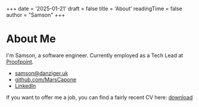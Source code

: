 +++
date = '2025-01-21'
draft = false
title = 'About'
readingTime = false
author = "Samson"
+++

# About Me

I'm Samson, a software engineer. Currently employed as a Tech Lead at [Proofpoint](https://proofpoint.com).

* [samson@danziger.uk](mailto:samson@danziger.uk)
* [github.com/MarsCapone](https://github.com/marscapone)
* [LinkedIn](https://linkedin.com/in/samson-danziger)

If you want to offer me a job, you can find a fairly recent CV here: [download](//assets/cv.pdf)
